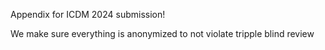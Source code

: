 Appendix for ICDM 2024 submission!

We make sure everything is anonymized to not violate tripple blind review
